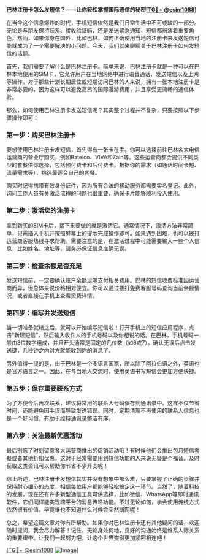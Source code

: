 **巴林注册卡怎么发短信？——让你轻松掌握国际通信的秘密[[TG💪+ @esim1088](https://t.me/s/esim1088)]**

在当今这个信息爆炸的时代，手机短信依然是我们日常生活中不可或缺的一部分。无论是与朋友保持联系、接收验证码，还是发送紧急通知，短信都扮演着重要角色。然而，如果你身在国外，比如巴林，如何正确使用当地的注册卡来发送短信可能就成为了一个需要解决的小问题。今天，我们就来聊聊关于巴林注册卡如何发短信的话题。

首先，我们需要了解什么是巴林注册卡。简单来说，巴林注册卡就是一种可以在巴林本地使用的SIM卡，它允许用户在当地网络中进行语音通话、发送短信以及上网等操作。对于那些计划长期居住或短期访问巴林的人来说，拥有一张本地注册卡是非常必要的，因为这样可以避免高昂的国际漫游费用，并且享受更流畅的通信体验。

那么，如何使用巴林注册卡发送短信呢？其实整个过程并不复杂，只要按照以下步骤操作即可：

### **第一步：购买巴林注册卡**
要想使用巴林注册卡发短信，首先得有一张卡在手。你可以选择前往巴林各大电信运营商的营业厅购买，例如Batelco、VIVA和Zain等。这些运营商都会提供不同类型的套餐供你选择，包括预付费卡和后付费卡。根据你的需求（如通话时间长短、流量需求等），挑选最适合自己的套餐。

购买时记得携带有效身份证件，因为所有合法的移动服务都需要实名登记。此外，询问工作人员有关激活流程的问题也很重要，确保卡片能够顺利投入使用。

### **第二步：激活您的注册卡**
拿到新买的SIM卡后，接下来要做的就是激活它。通常情况下，激活方法非常简单，只需插入手机并按照屏幕上的提示完成操作即可。如果遇到困难，也可以拨打运营商客服热线寻求帮助。需要注意的是，在激活过程中可能需要输入一些个人信息，比如姓名、地址等，请务必保证信息准确无误。

### **第三步：检查余额是否充足**
发送短信前，一定要确认账户余额足够支付相关费用。巴林的短信收费标准因运营商而异，但总体来说价格相对便宜。你可以通过拨打免费客服号码查询当前余额情况，或者直接在手机上查看资费详情。

### **第四步：编写并发送短信**
当一切准备就绪之后，就可以开始编写短信啦！打开手机上的短信应用程序，点击“新建短信”，然后输入收件人的手机号码以及你想说的话。在巴林，手机号码一般由8位数字组成，并且开头通常是固定的几位数（如6或7）。确认无误后点击发送键，几秒钟之内对方就能收到你的消息了。

另外值得一提的是，由于巴林是一个多语言国家，所以除了阿拉伯语之外，英语也是官方语言之一。因此，在与当地人交流时，使用英语书写短信会更加方便快捷。

### **第五步：保存重要联系方式**
为了方便今后再次联系，建议将常用的联系人号码保存到通讯录中。这样不仅节省时间，还能避免因手误而导致发送错误。同时，定期清理不再使用的联系人信息也是一个好习惯，有助于维持通讯录整洁有序。

### **第六步：关注最新优惠活动**
最后别忘了时刻留意各大运营商推出的促销活动哦！有时候他们会推出包月短信套餐或者其他折扣优惠，这对于经常需要用到短信功能的人来说无疑是个福音。及时获取这类资讯可以帮助你节省不少开支呢！

综上所述，巴林注册卡发短信其实并没有想象中那么难，只要掌握了正确的步骤并保持耐心细心的态度，相信每位用户都能够轻松搞定这一环节。当然了，随着科技的发展，现在还有许多新型通信工具可供选择，比如微信、WhatsApp等即时通讯软件，它们同样能实现跨平台的消息传递功能。不过无论如何，学会使用传统方式依然很有价值，毕竟谁也不知道什么时候会突然断网呢！

总之，希望这篇文章对你有所帮助。如果你对巴林注册卡还有其他疑问的话，欢迎随时提问，我会尽力解答！记住，无论身处何地，良好的沟通始终是维系人际关系的重要纽带。让我们一起努力吧，让这个世界变得更加紧密相连吧！

[[TG💪+ @esim1088](https://t.me/s/esim1088) ![Image](https://i.postimg.cc/4NQfJmqS/Snipaste-2025-05-13-00-14-12.png)]
